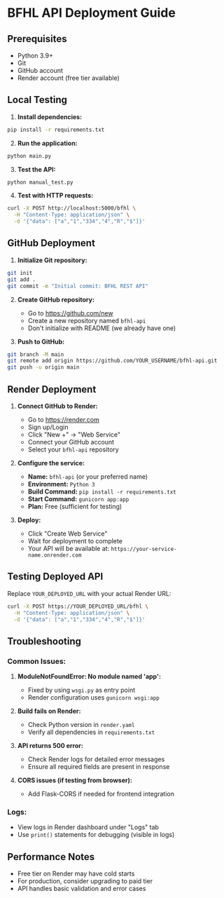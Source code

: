 # BFHL API Deployment Guide

## Prerequisites
- Python 3.9+
- Git
- GitHub account
- Render account (free tier available)

## Local Testing

1. **Install dependencies:**
```bash
pip install -r requirements.txt
```

2. **Run the application:**
```bash
python main.py
```

3. **Test the API:**
```bash
python manual_test.py
```

4. **Test with HTTP requests:**
```bash
curl -X POST http://localhost:5000/bfhl \
  -H "Content-Type: application/json" \
  -d '{"data": ["a","1","334","4","R","$"]}'
```

## GitHub Deployment

1. **Initialize Git repository:**
```bash
git init
git add .
git commit -m "Initial commit: BFHL REST API"
```

2. **Create GitHub repository:**
   - Go to https://github.com/new
   - Create a new repository named `bfhl-api`
   - Don't initialize with README (we already have one)

3. **Push to GitHub:**
```bash
git branch -M main
git remote add origin https://github.com/YOUR_USERNAME/bfhl-api.git
git push -u origin main
```

## Render Deployment

1. **Connect GitHub to Render:**
   - Go to https://render.com
   - Sign up/Login
   - Click "New +" → "Web Service"
   - Connect your GitHub account
   - Select your `bfhl-api` repository

2. **Configure the service:**
   - **Name:** `bfhl-api` (or your preferred name)
   - **Environment:** `Python 3`
   - **Build Command:** `pip install -r requirements.txt`
   - **Start Command:** `gunicorn app:app`
   - **Plan:** Free (sufficient for testing)

3. **Deploy:**
   - Click "Create Web Service"
   - Wait for deployment to complete
   - Your API will be available at: `https://your-service-name.onrender.com`

## Testing Deployed API

Replace `YOUR_DEPLOYED_URL` with your actual Render URL:

```bash
curl -X POST https://YOUR_DEPLOYED_URL/bfhl \
  -H "Content-Type: application/json" \
  -d '{"data": ["a","1","334","4","R","$"]}'
```

## Troubleshooting

### Common Issues:

1. **ModuleNotFoundError: No module named 'app':**
   - Fixed by using `wsgi.py` as entry point
   - Render configuration uses `gunicorn wsgi:app`

2. **Build fails on Render:**
   - Check Python version in `render.yaml`
   - Verify all dependencies in `requirements.txt`

3. **API returns 500 error:**
   - Check Render logs for detailed error messages
   - Ensure all required fields are present in response

4. **CORS issues (if testing from browser):**
   - Add Flask-CORS if needed for frontend integration

### Logs:
- View logs in Render dashboard under "Logs" tab
- Use `print()` statements for debugging (visible in logs)

## Performance Notes

- Free tier on Render may have cold starts
- For production, consider upgrading to paid tier
- API handles basic validation and error cases